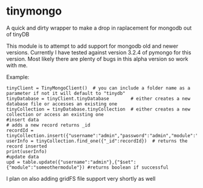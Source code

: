# tinymongo
A quick and dirty wrapper to make a drop in raplacement for mongodb out of tinyDB

This module is to attempt to add support for mongodb old and newer versions.  Currently I have tested against version 3.2.4 of pymongo for this version.  Most likely there are plenty of bugs in this alpha version so work with me.

Example:

    tinyClient = TinyMongoClient()  # you can include a folder name as a parameter if not it will default to "tinydb"
    tinyDatabase = tinyClient.tinyDatabase        # either creates a new database file or accesses an existing one
    tinyCollection = tinyDatabase.tinyCollection  # either creates a new collection or access an existing one
    #insert data
    # adds a new record returns _id
    recordId = tinyCollection.insert({"username":"admin","password":"admin","module":"somemodule"}) 
    userInfo = tinyCollection.find_one({"_id":recordId})  # returns the record inserted
    print(userInfo)
    #update data
    upd = table.update({"username":"admin"},{"$set":{"module":"someothermodule"}) #returns boolean if successful

    
I plan on also adding gridFS file support very shortly as well
